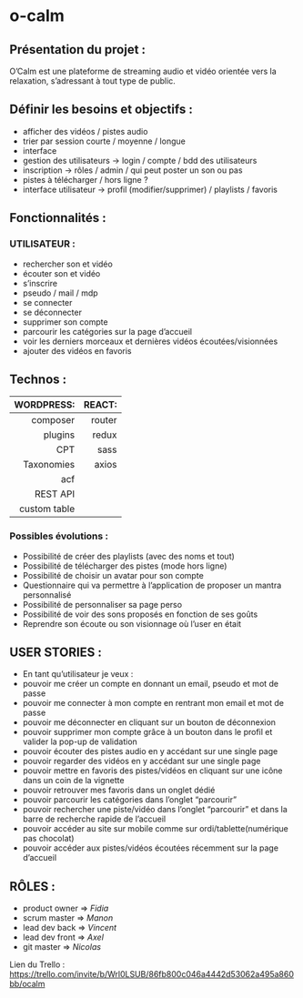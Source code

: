 # o-calm

## Présentation du projet : 
O’Calm est une plateforme de streaming audio et vidéo orientée vers la relaxation, s’adressant à tout type de public. 

## Définir les besoins et objectifs : 

* afficher des vidéos / pistes audio
* trier par session courte / moyenne / longue
* interface
* gestion des utilisateurs -> login / compte / bdd des utilisateurs 
* inscription -> rôles / admin / qui peut poster un son ou pas 
* pistes à télécharger / hors ligne ? 
* interface utilisateur -> profil (modifier/supprimer) / playlists / favoris

## Fonctionnalités : 

### UTILISATEUR : 
* rechercher son et vidéo
* écouter son et vidéo 
* s’inscrire
* pseudo / mail / mdp
* se connecter
* se déconnecter
* supprimer son compte
* parcourir les catégories sur la page d’accueil
* voir les derniers morceaux et dernières vidéos écoutées/visionnées
* ajouter des vidéos en favoris

## Technos :

 | WORDPRESS:| REACT:|
 |-------------:|----------:|
|  composer     |  router |
|  plugins  |  redux |
|  CPT |  sass |
|  Taxonomies |  axios |
|acf||
|REST API||
|custom table||

### Possibles évolutions : 

* Possibilité de créer des playlists (avec des noms et tout)
* Possibilité de télécharger des pistes (mode hors ligne)
* Possibilité de choisir un avatar pour son compte
* Questionnaire qui va permettre à l’application de proposer un mantra personnalisé
* Possibilité de personnaliser sa page perso
* Possibilité de voir des sons proposés en fonction de ses goûts
* Reprendre son écoute ou son visionnage où l’user en était

## USER STORIES :

* En tant qu’utilisateur je veux : 
* pouvoir me créer un compte en donnant un email, pseudo et mot de passe
* pouvoir me connecter à mon compte en rentrant mon email et mot de passe
* pouvoir me déconnecter en cliquant sur un bouton de déconnexion
* pouvoir supprimer mon compte grâce à un bouton dans le profil et valider la pop-up de validation
* pouvoir écouter des pistes audio en y accédant sur une single page
* pouvoir regarder des vidéos en y accédant sur une single page
* pouvoir mettre en favoris des pistes/vidéos en cliquant sur une icône dans un coin de la vignette
* pouvoir retrouver mes favoris dans un onglet dédié 
* pouvoir parcourir les catégories dans l’onglet “parcourir”
* pouvoir rechercher une piste/vidéo dans l’onglet “parcourir” et dans la barre de recherche rapide de l’accueil
* pouvoir accéder au site sur mobile comme sur ordi/tablette(numérique pas chocolat)
* pouvoir accéder aux pistes/vidéos écoutées récemment sur la page d’accueil

## RÔLES : 
* product owner => *Fidia*
* scrum master => *Manon*
* lead dev back => *Vincent*
* lead dev front => *Axel*
* git master => *Nicolas*

Lien du Trello : 
https://trello.com/invite/b/Wrl0LSUB/86fb800c046a4442d53062a495a860bb/ocalm   
